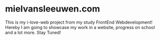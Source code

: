 <h1>mielvansleeuwen.com</h1>
<p>This is my i-love-web project from my study FrontEnd Webdevelopment! Hereby I am going to showcase my work in a website, progress on school and a lot more. Stay Tuned!</p>
